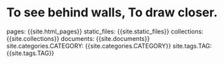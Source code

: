 # To see behind walls, To draw closer.

pages: {{site.html_pages}}
static_files: {{site.static_files}}
collections: {{site.collections}}
documents: {{site.documents}}
site.categories.CATEGORY: {{site.categories.CATEGORY}}
site.tags.TAG: {{site.tags.TAG}}
